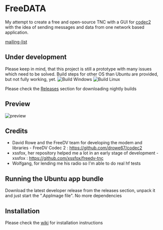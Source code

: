 # FreeDATA
My attempt to create a free and open-source TNC with a GUI for [codec2](https://github.com/drowe67/codec2) with the idea of sending messages and data from one network based application. 

[mailing-list](https://groups.io/g/freedata)

## Under development
Please keep in mind, that this project is still a prototype with many issues which need to be solved.
Build steps for other OS than Ubuntu are provided, but not fully working, yet.
![Build Windows](https://github.com/DJ2LS/FreeDATA/actions/workflows/build-project-win.yml/badge.svg)
![Build Linux](https://github.com/DJ2LS/FreeDATA/actions/workflows/build-project-linux.yml/badge.svg)

Please check the [Releases](https://github.com/DJ2LS/FreeDATA/releases) section for downloading nightly builds

## Preview
![preview](https://github.com/DJ2LS/FreeDATA/blob/main/documentation/FreeDATA_preview.gif?raw=true "Preview")

## Credits
* David Rowe and the FreeDV team for developing the modem and libraries -
FreeDV Codec 2 : https://github.com/drowe67/codec2
* xssfox, her repository helped me a lot in an early stage of development -
xssfox : https://github.com/xssfox/freedv-tnc
* Wolfgang, for lending me his radio so I'm able to do real hf tests

## Running the Ubuntu app bundle
Download the latest developer release from the releases section, unpack it and just start the ".AppImage file". No more dependencies

## Installation
Please check the [wiki](https://wiki.freedata.app) for installation instructions


